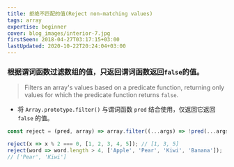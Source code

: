 ```yaml
---
title: 拒绝不匹配的值(Reject non-matching values)
tags: array
expertise: beginner
cover: blog_images/interior-7.jpg
firstSeen: 2018-04-27T03:17:15+03:00
lastUpdated: 2020-10-22T20:24:04+03:00
---
```


### 根据谓词函数过滤数组的值，只返回谓词函数返回`false`的值。
> Filters an array's values based on a predicate function, returning only values for which the predicate function returns `false`.

- 将 `Array.prototype.filter()` 与谓词函数 `pred` 结合使用，仅返回它返回 `false` 的值。

```js
const reject = (pred, array) => array.filter((...args) => !pred(...args));
```

```js
reject(x => x % 2 === 0, [1, 2, 3, 4, 5]); // [1, 3, 5]
reject(word => word.length > 4, ['Apple', 'Pear', 'Kiwi', 'Banana']);
// ['Pear', 'Kiwi']
```
